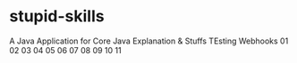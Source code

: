 # stupid-skills
A Java Application for Core Java Explanation &amp; Stuffs
TEsting Webhooks
01
02
03
04
05
06
07
08
09
10
11
